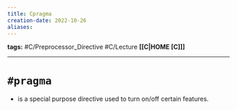 ```yaml
---
title: Cpragma
creation-date: 2022-10-26
aliases:
---
```

**tags:** #C/Preprocessor_Directive #C/Lecture
**[[C|HOME [C]]]**

---
# `#pragma`
- is a special purpose directive used to turn on/off certain features.